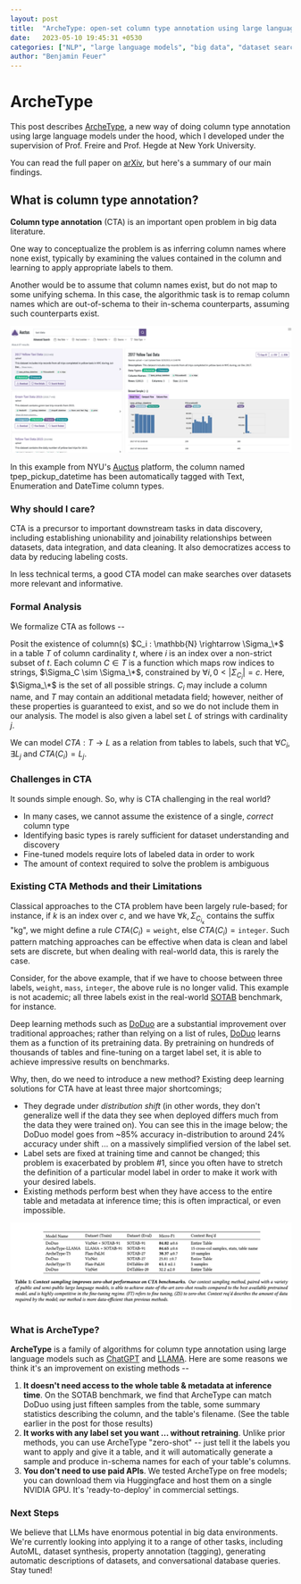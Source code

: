 ```yaml
---
layout: post
title:  "ArcheType: open-set column type annotation using large language models"
date:   2023-05-10 19:45:31 +0530
categories: ["NLP", "large language models", "big data", "dataset search"]
author: "Benjamin Feuer"
---
```

# ArcheType

This post describes [ArcheType](https://github.com/penfever/archetype/), a new way of doing column type annotation using large language models under the hood, which I developed under the supervision of Prof. Freire and Prof. Hegde at New York University.

You can read the full paper on [arXiv](https://arxiv.org/abs/2310.18208), but here's a summary of our main findings.

## What is column type annotation?

**Column type annotation** (CTA) is an important open problem in big data literature. 

One way to conceptualize the problem is as inferring column names where none exist, typically by examining the values contained in the column and learning to apply appropriate labels to them. 

Another would be to assume that column names exist, but do not map to some unifying schema. In this case, the algorithmic task is to remap column names which are out-of-schema to their in-schema counterparts, assuming such counterparts exist.

![](../assets/auctus.png)

In this example from NYU's [Auctus](https://auctus.vida-nyu.org/) platform, the column named tpep_pickup_datetime has been automatically tagged with Text, Enumeration and DateTime column types. 

### Why should I care?

CTA is a precursor to important downstream tasks in data discovery, including establishing unionability and joinability relationships between datasets, data integration, and data cleaning. It also democratizes access to data by reducing labeling costs.

In less technical terms, a good CTA model can make searches over datasets more relevant and informative.

### Formal Analysis

We formalize CTA as follows --

Posit the existence of column(s) $C_i : \mathbb{N} \rightarrow \Sigma_\*$ in a table $T$ of column cardinality $t$, where $i$ is an index over a non-strict subset of $t$. Each column $C \in T$ is a function which maps row indices to strings, $\Sigma_C \sim \Sigma_\*$, constrained by $\forall i, 0 < |\Sigma_{C_i}| = c$. Here, $\Sigma_\*$ is the set of all possible strings. $C_i$ may include a column name, and $T$ may contain an additional metadata field; however, neither of these properties is guaranteed to exist, and so we do not include them in our analysis. The model is also given a label set $L$ of strings with cardinality $j$.

We can model $CTA : T \rightarrow L$ as a relation from tables to labels, such that $\forall C_i, \exists L_j$ and $CTA(C_i) = L_j$.

### Challenges in CTA

It sounds simple enough. So, why is CTA challenging in the real world?

* In many cases, we cannot assume the existence of a single, *correct* column type
* Identifying basic types is rarely sufficient for dataset understanding and discovery
* Fine-tuned models require lots of labeled data in order to work
* The amount of context required to solve the problem is ambiguous

### Existing CTA Methods and their Limitations

Classical approaches to the CTA problem have been largely rule-based; for instance, if $k$ is an index over $c$, and we have $\forall k, \Sigma_{C_{i_k}}$ contains the suffix "kg", we might define a rule $CTA(C_i) = \texttt{weight}$, else $CTA(C_i) = \texttt{integer}$. Such pattern matching approaches can be effective when data is clean and label sets are discrete, but when dealing with real-world data, this is rarely the case. 

Consider, for the above example, that if we have to choose between three labels, $\texttt{weight}$, $\texttt{mass}$, $\texttt{integer}$, the above rule is no longer valid. This example is not academic; all three labels exist in the real-world [SOTAB](http://webdatacommons.org/structureddata/sotab/#toc8) benchmark, for instance.

Deep learning methods such as [DoDuo](https://github.com/megagonlabs/doduo) are a substantial improvement over traditional approaches; rather than relying on a list of rules, [DoDuo](https://github.com/megagonlabs/doduo) learns them as a function of its pretraining data. By pretraining on hundreds of thousands of tables and fine-tuning on a target label set, it is able to achieve impressive results on benchmarks. 

Why, then, do we need to introduce a new method? Existing deep learning solutions for CTA have at least three major shortcomings;

* They degrade under *distribution shift* (in other words, they don't generalize well if the data they see when deployed differs much from the data they were trained on). You can see this in the image below; the DoDuo model goes from ~85% accuracy in-distribution to around 24% accuracy under shift ... on a massively simplified version of the label set.
* Label sets are fixed at training time and cannot be changed; this problem is exacerbated by problem #1, since you often have to stretch the definition of a particular model label in order to make it work with your desired labels.
* Existing methods perform best when they have access to the entire table and metadata at inference time; this is often impractical, or even impossible.

![](../assets/main_results_archetype.png)

### What is ArcheType?

**ArcheType** is a family of algorithms for column type annotation using large language models such as [ChatGPT](chat.openai.com/) and [LLAMA](https://ai.facebook.com/blog/large-language-model-llama-meta-ai/). Here are some reasons we think it's an improvement on existing methods --

1. **It doesn't need access to the whole table & metadata at inference time**. On the SOTAB benchmark, we find that ArcheType can match DoDuo using just fifteen samples from the table, some summary statistics describing the column, and the table's filename. (See the table earlier in the post for those results)
2. **It works with any label set you want ... without retraining**.  Unlike prior methods, you can use ArcheType "zero-shot" -- just tell it the labels you want to apply and give it a table, and it will automatically generate a sample and produce in-schema names for each of your table's columns.
3. **You don't need to use paid APIs**. We tested ArcheType on free models; you can download them via Huggingface and host them on a single NVIDIA GPU. It's 'ready-to-deploy' in commercial settings.

### Next Steps

We believe that LLMs have enormous potential in big data environments. We're currently looking into applying it to a range of other tasks, including AutoML, dataset synthesis, property annotation (tagging), generating automatic descriptions of datasets, and conversational database queries. Stay tuned!
